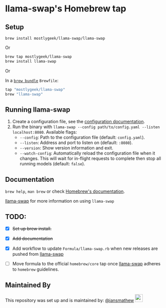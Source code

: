 # llama-swap's Homebrew tap

## Setup

`brew install mostlygeek/llama-swap/llama-swap`

Or

```bash
brew tap mostlygeek/llama-swap
brew install llama-swap
```
Or

In a [`brew bundle`](https://github.com/Homebrew/homebrew-bundle) `Brewfile`:

```ruby
tap "mostlygeek/llama-swap"
brew "llama-swap"
```

## Running llama-swap


1. Create a configuration file, see the [configuration documentation](https://github.com/mostlygeek/llama-swap/wiki/Configuration).
1. Run the binary with `llama-swap --config path/to/config.yaml --listen localhost:8080`.
   Available flags:
   - `--config`: Path to the configuration file (default: `config.yaml`).
   - `--listen`: Address and port to listen on (default: `:8080`).
   - `--version`: Show version information and exit.
   - `--watch-config`: Automatically reload the configuration file when it changes. This will wait for in-flight requests to complete then stop all running models (default: `false`).

## Documentation

`brew help`, `man brew` or check [Homebrew's documentation](https://docs.brew.sh).

[llama-swap](https://github.com/mostlygeek/llama-swap?tab=readme-ov-file) for more information on using `llama-swap`

## TODO:
- [x] ~~Set up brew install.~~
- [x] ~~Add documentation~~
- [x] Add workflow to update `Formula/llama-swap.rb` when new releases are pushed from [llama-swap](https://github.com/mostlygeek/llama-swap)
- [ ] Move formula to the official `homebrew/core` tap once [llama-swap](https://github.com/mostlygeek/llama-swap) adheres to `homebrew` guidelines. 



## Maintained By
This repository was set up and is maintained by: [@iansmathew](https://github.com/iansmathew) [<img src="https://github.com/yourusername.png" width="25" />](https://github.com/iansmathew)


